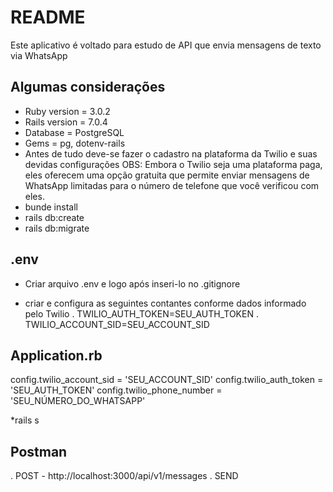 # README

Este aplicativo é voltado para estudo de API que envia mensagens de texto via WhatsApp

## Algumas considerações

* Ruby version = 3.0.2
* Rails version = 7.0.4
* Database = PostgreSQL
* Gems = pg, dotenv-rails
* Antes de tudo deve-se fazer o cadastro na plataforma da Twilio e suas devidas configurações
  OBS: Embora o Twilio seja uma plataforma paga, eles oferecem uma opção gratuita que permite enviar mensagens de WhatsApp limitadas para o número de telefone que você verificou com eles.
* bunde install
* rails db:create
* rails db:migrate

## .env ##
* Criar arquivo .env e logo após inseri-lo no .gitignore

* criar e configura as seguintes contantes conforme dados informado pelo Twilio
  . TWILIO_AUTH_TOKEN=SEU_AUTH_TOKEN
  . TWILIO_ACCOUNT_SID=SEU_ACCOUNT_SID

## Application.rb ##
config.twilio_account_sid = 'SEU_ACCOUNT_SID'
config.twilio_auth_token = 'SEU_AUTH_TOKEN'
config.twilio_phone_number = 'SEU_NÚMERO_DO_WHATSAPP'

*rails s

## Postman ##
  . POST - http://localhost:3000/api/v1/messages
  . SEND
